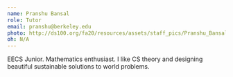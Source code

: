 ```yaml
---
name: Pranshu Bansal
role: Tutor
email: pranshu@berkeley.edu
photo: http://ds100.org/fa20/resources/assets/staff_pics/Pranshu_Bansal.png
oh: N/A
---
```


EECS Junior. Mathematics enthusiast. I like CS theory and designing beautiful sustainable solutions to world problems.
